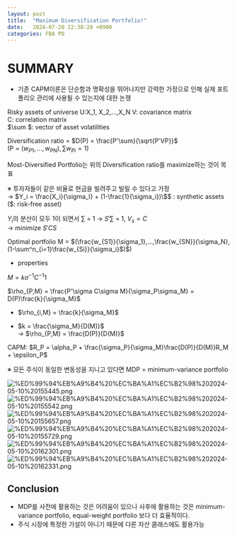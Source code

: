 ```yaml
---
layout: post
title:  "Maximum Diversification Portfolio!"
date:   2024-07-20 22:38:28 +0900
categories: FBA PO
---
```




# SUMMARY

- 기존 CAPM이론은 단순함과 명확성을 뛰어나지만 강력한 가정으로 인해 실제 포트폴리오 관리에 사용될 수 있는지에 대한 논쟁  

Risky assets of universe U:X_1, X_2,...,X_N 
V: covariance matrix  
C: correlation matrix  
$\sum  $: vector of asset volatilities  

Diversification ratio = $D(P) = \frac{P'\sum}{\sqrt{P'VP}}$  
(P = $(w_{P1},...,w_{PN}), \sum w_{Pi} = 1$)  


Most-Diversified Portfolio는 위의 Diversification ratio를 maximize하는 것이 목표  

※ 투자자들이 같은 비율로 현금을 빌려주고 빌릴 수 있다고 가정  
→ $Y_i = \frac{X_i}{\sigma_I} + (1-\frac{1}{\sigma_i})\$$ : synthetic assets  
($: risk-free asset)  

$Y_i$의 분산이 모두 1이 되면서 $\sum$ = 1 → $S'\sum$ = 1, $V_s = C$  
→ minimize $S'CS$  

Optimal portfolio M = $(\frac{w_{S1}}{\sigma_1},...,\frac{w_{SN}}{\sigma_N},(1-\sum^n_{i=1}\frac{w_{Si}}{\sigma_i}$)$)  

- properties  

$M = k\sigma^{-1}C^{-1}1$  

$\rho_{P,M} = \frac{P'\sigma C\sigma M}{\sigma_P\sigma_M} = D(P)\frac{k}{\sigma_M}$  

- $\rho_{i,M} = \frac{k}{\sigma_M}$  

- $k = \frac{\sigma_M}{D(M)}$  
→ $\rho_{P,M} = \frac{D(P)}{D(M)}$  

CAPM: $R_P = \alpha_P + \frac{\sigma_P}{\sigma_M}\frac{D(P)}{D(M)}R_M + \epsilon_P$  


※ 모든 주식이 동일한 변동성을 지니고 있다면 MDP = minimum-variance portfolio  

![%ED%99%94%EB%A9%B4%20%EC%BA%A1%EC%B2%98%202024-05-10%20155445.png](attachment:%ED%99%94%EB%A9%B4%20%EC%BA%A1%EC%B2%98%202024-05-10%20155445.png)
![%ED%99%94%EB%A9%B4%20%EC%BA%A1%EC%B2%98%202024-05-10%20155542.png](attachment:%ED%99%94%EB%A9%B4%20%EC%BA%A1%EC%B2%98%202024-05-10%20155542.png)
![%ED%99%94%EB%A9%B4%20%EC%BA%A1%EC%B2%98%202024-05-10%20155657.png](attachment:%ED%99%94%EB%A9%B4%20%EC%BA%A1%EC%B2%98%202024-05-10%20155657.png)
![%ED%99%94%EB%A9%B4%20%EC%BA%A1%EC%B2%98%202024-05-10%20155729.png](attachment:%ED%99%94%EB%A9%B4%20%EC%BA%A1%EC%B2%98%202024-05-10%20155729.png)
![%ED%99%94%EB%A9%B4%20%EC%BA%A1%EC%B2%98%202024-05-10%20162301.png](attachment:%ED%99%94%EB%A9%B4%20%EC%BA%A1%EC%B2%98%202024-05-10%20162301.png)
![%ED%99%94%EB%A9%B4%20%EC%BA%A1%EC%B2%98%202024-05-10%20162331.png](attachment:%ED%99%94%EB%A9%B4%20%EC%BA%A1%EC%B2%98%202024-05-10%20162331.png)

## Conclusion  

- MDP를 사전에 활용하는 것은 어려움이 있으나 사후에 활용하는 것은 minimum-variance portfolio, equal-weight portfolio 보다 더 효율적이다.  
- 주식 시장에 특정한 가설이 아니기 때문에 다른 자산 클래스에도 활용가능